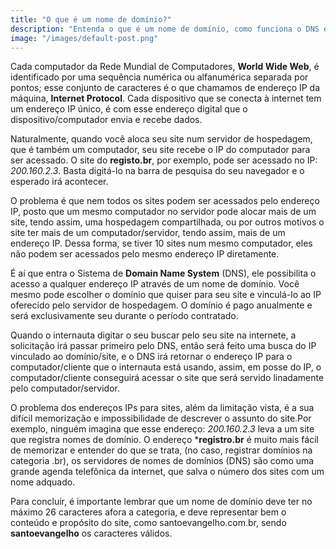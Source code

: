 ```yaml
---
title: "O que é um nome de domínio?"
description: "Entenda o que é um nome de domínio, como funciona o DNS e por que ele é essencial para seu site na internet."
image: "/images/default-post.png"
---
```


Cada computador da Rede Mundial de Computadores, **World Wide Web**, é identificado por uma sequência numérica ou alfanumérica separada por pontos; esse conjunto de caracteres é o que chamamos de endereço IP da máquina, **Internet Protocol**. Cada dispositivo que se conecta à internet tem um endereço IP único, é com esse endereço digital que o dispositivo/computador envia e recebe dados.

Naturalmente, quando você aloca seu site num servidor de hospedagem, que é também um computador, seu site recebe o IP do computador para ser acessado. O site do **registo.br**, por exemplo, pode ser acessado no IP: *200.160.2.3*. Basta digitá-lo na barra de pesquisa do seu navegador e o esperado irá acontecer. 

O problema é que nem todos os sites podem ser acessados pelo endereço IP, posto que um mesmo computador no servidor pode alocar mais de um site, tendo assim, uma hospedagem compartilhada, ou por outros motivos o site ter mais de um computador/servidor, tendo assim, mais de um endereço IP. Dessa forma, se tiver 10 sites num mesmo computador, eles não podem ser acessados pelo mesmo endereço IP diretamente.

É aí que entra o Sistema de **Domain Name System** (DNS), ele possibilita o acesso a qualquer endereço IP através de um nome de domínio. Você mesmo pode escolher o domínio que quiser para seu site e vinculá-lo ao IP oferecido pelo servidor de hospedagem. O domínio é pago anualmente e será exclusivamente seu durante o período contratado. 

Quando o internauta digitar o seu buscar pelo seu site na internete, a solicitação irá passar primeiro pelo DNS, então será feito uma busca do IP vinculado ao domínio/site, e o DNS irá retornar o endereço IP para o computador/cliente que o internauta está usando, assim, em posse do IP, o computador/cliente conseguirá acessar o site que será servido linadamente pelo computador/servidor. 

O problema dos endereços IPs para sites, além da limitação vista, é a sua difícil memorização e impossibilidade de descrever o assunto do site.Por exemplo, ninguém imagina que esse endereço: *200.160.2.3* leva a um site que registra nomes de domínio. O endereço ***registro.br** é muito mais fácil de memorizar e entender do que se trata, (no caso, registrar domínios na categoria .br), os servidores de nomes de domínios (DNS) são como uma grande agenda telefônica da internet, que salva o número dos sites com um nome adquado.

Para concluir, é importante lembrar que um nome de domínio deve ter no máximo 26 caracteres afora a categoria, e deve representar bem o conteúdo e propósito do site, como santoevangelho.com.br, sendo **santoevangelho** os caracteres válidos.